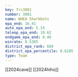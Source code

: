 ```yaml
---
key: frc3881
number: 3881
name: WHEA Sharkbots
epa_end: 16.41
auto_epa_end: 5.33
teleop_epa_end: 10.62
endgame_epa_end: 0.46
winrate: 0.5385
district_epa_rank: 669
district_epa_percentile: 0.6285
type: Team
---
```

[[2024cave]]
[[2024hiho]]
